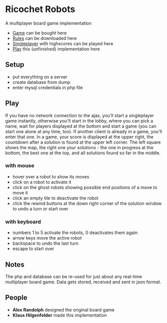# Ricochet Robots

A multiplayer board game implementation
* [Game](https://www.boardgameprices.com/prices/ricochetrobot) can be bought here
* [Rules](https://www.zmangames.com/en/products/ricochet-robots/) can be downloaded here
* [Singleplayer](http://www.robotreboot.com/challenge) with highscores can be played here
* [Play](http://wollmilchmedien.de/ricochetrobots/) this (unfinished) implementation here

## Setup

* put everything on a server
* create database from dump
* enter mysql credentials in php file

## Play

If you have no network connection to the ajax, you'll start a singleplayer game instantly, otherwise you'll start in the lobby, where you can pick a name, wait for players displayed at the bottom and start a game (you can start one alone at any time, too). If another client is already in a game, you'll enter that one.
In a game, your score is displayed at the upper right, the countdown after a solution is found at the upper left corner. The left square shows the map, the right one your solutions - the one in progress at the bottom, the best one at the top, and all solutions found so far in the middle.

### with mouse

* hover over a robot to show its moves
* click on a robot to activate it
* click on the ghost robots showing possible end positions of a move to move it
* click an empty tile to deactivate the robot
* click the rewind buttons at the down right corner of the solution window to undo a turn or start over

### with keyboard

* numbers 1 to 5 activate the robots, 0 deactivates them again
* arrow keys move the active robot
* backspace to undo the last turn
* escape to start over

## Notes

The php and database can be re-used for just about any real-time multiplayer board game. Data gets stored, received and sent in json format.

## People

* **Alex Randolph** designed the original board game
* **Klaus Hilgenfelder** made this implementation
